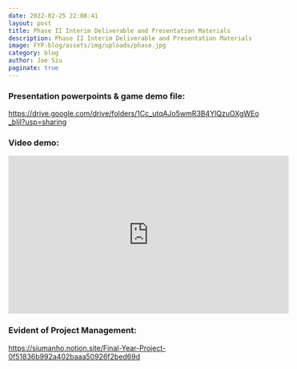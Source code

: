 ```yaml
---
date: 2022-02-25 22:08:41
layout: post
title: Phase II Interim Deliverable and Presentation Materials
description: Phase II Interim Deliverable and Presentation Materials
image: FYP-blog/assets/img/uploads/phase.jpg
category: blog
author: Joe Siu
paginate: true
---
```

### Presentation powerpoints & game demo file:

<https://drive.google.com/drive/folders/1Cc_utqAJo5wmR3B4YlQzuOXgWEo_bIjI?usp=sharing>

### Video demo:

<iframe width="560" height="315" src="https://www.youtube.com/embed/bKSPSZFoxd0" title="YouTube video player" frameborder="0" allow="accelerometer; autoplay; clipboard-write; encrypted-media; gyroscope; picture-in-picture" allowfullscreen></iframe>

### Evident of Project Management:

<https://siumanho.notion.site/Final-Year-Project-0f51836b992a402baaa50926f2bed69d>